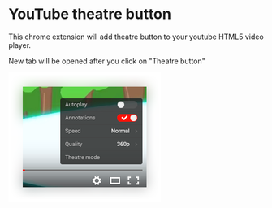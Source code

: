 # YouTube theatre button
This chrome extension will add theatre button to your youtube HTML5 video player.

New tab will be opened after you click on "Theatre button"

![Example](/img/1.png)